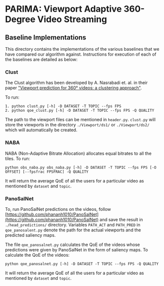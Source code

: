 # PARIMA: Viewport Adaptive 360-Degree Video Streaming

## Baseline Implementations
This directory contains the implementations of the various baselines that we have compared our algorithm against. Instructions for execution of each of the baselines are detailed as below:

### Clust
The Clust algorithm has been developed by A. Nasrabadi et. al. in their paper ["Viewport prediction for 360° videos: a clustering approach"](https://dl.acm.org/doi/abs/10.1145/3386290.3396934). 

To run:
	
	1. python clust.py [-h] -D DATASET -T TOPIC --fps FPS
	2. python qoe_clust.py [-h] -D DATASET -T TOPIC --fps FPS -Q QUALITY

The path to the viewport files can be mentioned in `header.py`. `clust.py` will store the viewports in the directory `./Viewport/ds1/` or `./Viewport/ds2/` which will automatically be created.


### NABA
NABA (Non-Adaptive Bitrate Allocation) allocates equal bitrates to all the tiles. To run:

	python obs_naba.py obs_naba.py [-h] -D DATASET -T TOPIC --fps FPS [-O OFFSET] [--fpsfrac FPSFRAC] -Q QUALITY

It will return the average QoE of all the users for a particular video as mentioned by `dataset` and `topic`.


### PanoSalNet

To, run PanoSalNet predictions on the videos, follow [https://github.com/phananh1010/PanoSalNet](https://github.com/phananh1010/PanoSalNet) and save the result in `./head_predictions/` directory. Variables `PATH_ACT` and `PATH_PRED` in `qoe_panosalent.py` denote the path for the actual viewports and the predicted saliency maps. 

The file `qoe_panosalnet.py` calculates the QoE of the videos whose predictions were given by PanoSalNet in the form of saliency maps. To calculate the QoE of the videos:

	python qoe_panosalnet.py [-h] -D DATASET -T TOPIC --fps FPS -Q QUALITY

It will return the average QoE of all the users for a particular video as mentioned by `dataset` and `topic`.
